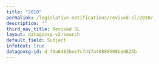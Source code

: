 ```yaml
---
title: "2010"
permalink: /legislative-notifications/revised-sl/2010/
description: ""
third_nav_title: Revised SL
layout: datagovsg-v2-search
default_field: Subject
infotext: true
datagovsg-id: d_f0a6482bee7c7d17a40880508bed625b
---
```

